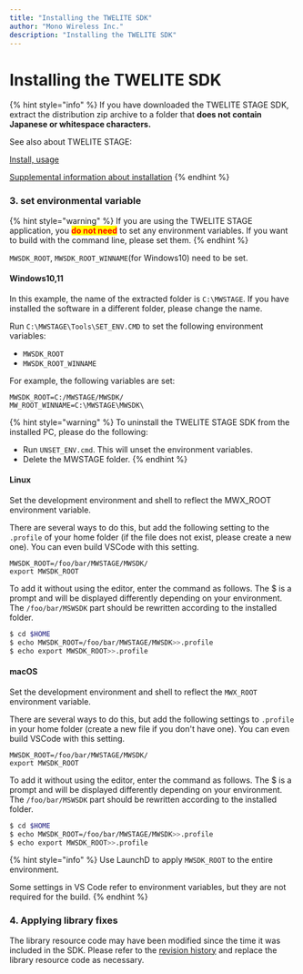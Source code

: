 ```yaml
---
title: "Installing the TWELITE SDK"
author: "Mono Wireless Inc."
description: "Installing the TWELITE SDK"
---
```

# Installing the TWELITE SDK

{% hint style="info" %}
If you have downloaded the TWELITE STAGE SDK, extract the distribution zip archive to a folder that **does not contain Japanese or whitespace characters.**

See also about TWELITE STAGE:

[Install, usage](https://mono-wireless.com/jp/products/stage)

[Supplemental information about installation](https://stage.twelite.info)
{% endhint %}

### 3. set environmental variable

{% hint style="warning" %}
If you are using the TWELITE STAGE application, you <mark style="color:red;">**do not need**</mark> <mark style="color:red;"></mark><mark style="color:red;"></mark> to set any environment variables. If you want to build with the command line, please set them.
{% endhint %}



`MWSDK_ROOT`, `MWSDK_ROOT_WINNAME`(for Windows10) need to be set.

#### Windows10,11
In this example, the name of the extracted folder is `C:\MWSTAGE`. If you have installed the software in a different folder, please change the name.

Run `C:\MWSTAGE\Tools\SET_ENV.CMD` to set the following environment variables:

* `MWSDK_ROOT`
* `MWSDK_ROOT_WINNAME`

For example, the following variables are set:

```
MWSDK_ROOT=C:/MWSTAGE/MWSDK/
MW_ROOT_WINNAME=C:\MWSTAGE\MWSDK\
```


{% hint style="warning" %}
To uninstall the TWELITE STAGE SDK from the installed PC, please do the following:

* Run `UNSET_ENV.cmd`. This will unset the environment variables.
* Delete the MWSTAGE folder.
{% endhint %}

#### Linux
Set the development environment and shell to reflect the MWX\_ROOT environment variable.

There are several ways to do this, but add the following setting to the `.profile` of your home folder (if the file does not exist, please create a new one). You can even build VSCode with this setting.

`MWSDK_ROOT=/foo/bar/MWSTAGE/MWSDK/`\
`export MWSDK_ROOT`



To add it without using the editor, enter the command as follows. The $ is a prompt and will be displayed differently depending on your environment. The `/foo/bar/MSWSDK` part should be rewritten according to the installed folder.

```bash
$ cd $HOME
$ echo MWSDK_ROOT=/foo/bar/MWSTAGE/MWSDK>>.profile
$ echo export MWSDK_ROOT>>.profile
```

#### macOS
Set the development environment and shell to reflect the `MWX_ROOT` environment variable.



There are several ways to do this, but add the following settings to `.profile` in your home folder (create a new file if you don't have one). You can even build VSCode with this setting.

`MWSDK_ROOT=/foo/bar/MWSTAGE/MWSDK/`\
`export MWSDK_ROOT`



To add it without using the editor, enter the command as follows. The $ is a prompt and will be displayed differently depending on your environment. The `/foo/bar/MSWSDK` part should be rewritten according to the installed folder.

```bash
$ cd $HOME
$ echo MWSDK_ROOT=/foo/bar/MWSTAGE/MWSDK>>.profile
$ echo export MWSDK_ROOT>>.profile
```


{% hint style="info" %}
Use LaunchD to apply `MWSDK_ROOT` to the entire environment.

Some settings in VS Code refer to environment variables, but they are not required for the build.
{% endhint %}

### 4. Applying library fixes

The library resource code may have been modified since the time it was included in the SDK. Please refer to the [revision history](../revisions.md) and replace the library resource code as necessary.



